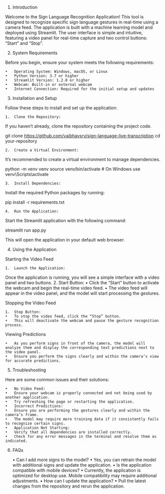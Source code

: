 
1. Introduction

Welcome to the Sign Language Recognition Application! This tool is designed to recognize specific sign language gestures in real-time using a camera feed. The application is built with a machine learning model and deployed using Streamlit. The user interface is simple and intuitive, featuring a video panel for real-time capture and two control buttons: “Start” and “Stop”.

2. System Requirements

Before you begin, ensure your system meets the following requirements:

	•	Operating System: Windows, macOS, or Linux
	•	Python Version: 3.7 or higher
	•	Streamlit Version: 1.2.0 or higher
	•	Webcam: Built-in or external webcam
	•	Internet Connection: Required for the initial setup and updates

3. Installation and Setup

Follow these steps to install and set up the application:

	1.	Clone the Repository:
If you haven’t already, clone the repository containing the project code.

git clone https://github.com/vaibhavsrv/sign-language-live-transcription
cd your-repository


	2.	Create a Virtual Environment:
It’s recommended to create a virtual environment to manage dependencies.

python -m venv venv
source venv/bin/activate  # On Windows use venv\Scripts\activate


	3.	Install Dependencies:
Install the required Python packages by running:

pip install -r requirements.txt


	4.	Run the Application:
Start the Streamlit application with the following command:

streamlit run app.py

This will open the application in your default web browser.

4. Using the Application

Starting the Video Feed

	1.	Launch the Application:
Once the application is running, you will see a simple interface with a video panel and two buttons.
	2.	Start Button:
	•	Click the “Start” button to activate the webcam and begin the real-time video feed.
	•	The video feed will appear in the video panel, and the model will start processing the gestures.

Stopping the Video Feed

	1.	Stop Button:
	•	To stop the video feed, click the “Stop” button.
	•	This will deactivate the webcam and pause the gesture recognition process.

Viewing Predictions

	•	As you perform signs in front of the camera, the model will analyze them and display the corresponding text predictions next to the video panel.
	•	Ensure you perform the signs clearly and within the camera’s view for accurate predictions.

5. Troubleshooting

Here are some common issues and their solutions:

	•	No Video Feed:
	•	Ensure your webcam is properly connected and not being used by another application.
	•	Try refreshing the page or restarting the application.
	•	Incorrect Predictions:
	•	Ensure you are performing the gestures clearly and within the camera’s frame.
	•	The model may require more training data if it consistently fails to recognize certain signs.
	•	Application Not Starting:
	•	Verify that all dependencies are installed correctly.
	•	Check for any error messages in the terminal and resolve them as indicated.

6. FAQs

	•	Can I add more signs to the model?
	•	Yes, you can retrain the model with additional signs and update the application.
	•	Is the application compatible with mobile devices?
	•	Currently, the application is optimized for desktop use. Mobile compatibility may require additional adjustments.
	•	How can I update the application?
	•	Pull the latest changes from the repository and rerun the application.
